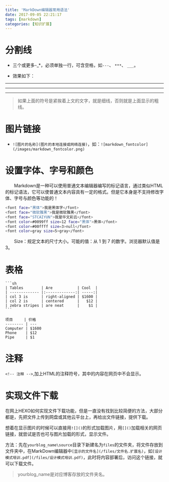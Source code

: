 ```yaml
---
title: 'MarkDown编辑器常用语法'
date: 2017-09-05 22:21:17
tags: [markdown]
categories: [知识扩展]
---
```


# 分割线

-  三个或更多-\_\*，必须单独一行，可含空格，如`---`、 `***`、 `___`。

-  效果如下：

---
***
___

> 如果上面的符号是紧挨着上文的文字，就是细线，否则就是上面显示的粗线。

# 图片链接

-  `![图片的名称](图片的本地连接或网络连接)`，如：`![markdown_fontcolor](/images/markdown_fontcolor.png)`

# 设置字体、字号和颜色

　　Markdown是一种可以使用普通文本编辑器编写的标记语言，通过类似HTML的标记语法，它可以使普通文本内容具有一定的格式。但是它本身是不支持修改字体、字号与颜色等功能的！
	
```sh
<font face="黑体">我是黑体字</font>
<font face="微软雅黑">我是微软雅黑</font>
<font face="STCAIYUN">我是华文彩云</font>
<font color=#0099ff size=12 face="黑体">黑体</font>
<font color=#00ffff size=3>null</font>
<font color=gray size=5>gray</font>
```

　　Size：规定文本的尺寸大小。可能的值：从 1 到 7 的数字。浏览器默认值是 3。

# 表格

	```sh
	| Tables        | Are           | Cool  |
	| ------------- |:-------------:| -----:|
	| col 3 is      | right-aligned | $1600 |
	| col 2 is      | centered      |   $12 |
	| zebra stripes | are neat      |    $1 |
	```

	项目     | 价格
	-------- | ---
	Computer | $1600
	Phone    | $12
	Pipe     | $1


# 注释
`<!-- 注释 -->`,加上HTML的注释符号，其中的内容在网页中不会显示。

# 实现文件下载

在网上HEXO如何实现文件下载功能，但是一直没有找到比较简便的方法，大部分都是，先把文件上传到网盘或其他云平台上，再给出文件链接，提供下载。

想着在显示图片的时候可以直接用`![]()`的形式加载图片，用`[]()`加载相关的网页链接，就尝试是否也可与图片加载的形式，显示文件。

方法：先在`yourblog_name\source`目录下新建名为`files`的文件夹，将文件存放到文件夹中，在MarkDown编辑器中`[显示的文件名](/files/文件名.扩展名)`，如`[设计模式培训.pdf](/files/设计模式培训.pdf)`，此时将内容部署后，访问这个链接，就可以下载文件。

> yourblog_name是对应博客存放的文件夹名。